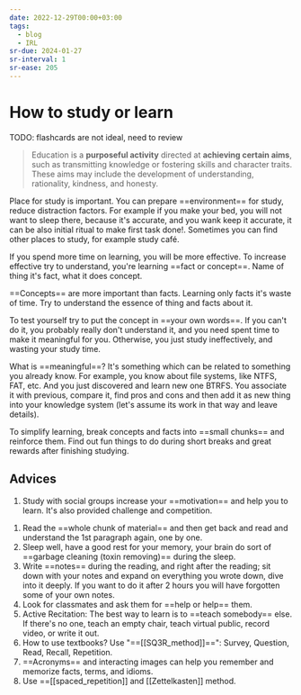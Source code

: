 ```yaml
---
date: 2022-12-29T00:00+03:00
tags:
  - blog
  - IRL
sr-due: 2024-01-27
sr-interval: 1
sr-ease: 205
---
```


# How to study or learn

TODO: flashcards are not ideal, need to review

> Education is a **purposeful activity** directed at **achieving certain aims**,
> such as transmitting knowledge or fostering skills and character traits. These
> aims may include the development of understanding, rationality, kindness, and
> honesty.

Place for study is important. You can prepare ==environment== for study, reduce
distraction factors. For example if you make your bed, you will not want to
sleep there, because it's accurate, and you wank keep it accurate, it can be
also initial ritual to make first task done!. Sometimes you can find other
places to study, for example study café.

If you spend more time on learning, you will be more effective. To increase
effective try to understand, you're learning ==fact or concept==. Name of thing
it's fact, what it does concept.

==Concepts== are more important than facts. Learning only facts it's waste of
time. Try to understand the essence of thing and facts about it. <!--SR:!2024-08-04,1,210-->

To test yourself try to put the concept in ==your own words==. If you can't do
it, you probably really don't understand it, and you need spent time to make it
meaningful for you. Otherwise, you just study ineffectively, and wasting your
study time.

What is ==meaningful==? It's something which can be related to something you
already know. For example, you know about file systems, like NTFS, FAT, etc. And
you just discovered and learn new one BTRFS. You associate it with previous,
compare it, find pros and cons and then add it as new thing into your knowledge
system (let's assume its work in that way and leave details).

To simplify learning, break concepts and facts into ==small chunks== and
reinforce them. Find out fun things to do during short breaks and great rewards
after finishing studying.

## Advices

1. Study with social groups increase your ==motivation== and help you to learn.
   It's also provided challenge and competition.
<!--SR:!2024-01-26,1,230-->

1. Read the ==whole chunk of material== and then get back and read and
   understand the 1st paragraph again, one by one.
1. Sleep well, have a good rest for your memory, your brain do
   sort of ==garbage cleaning (toxin removing)== during the sleep.
4. Write ==notes== during the reading, and right after the reading; sit down
   with your notes and expand on everything you wrote down, dive into it deeply.
If you want to do it after 2 hours you will have forgotten some of your own
notes.
5. Look for classmates and ask them for ==help or help== them.
6. Active Recitation: The best way to learn is to ==teach somebody== else. If
   there's no one, teach an empty chair, teach virtual public, record video, or
write it out.
7. How to use textbooks? Use "==[[SQ3R_method]]==": Survey, Question, Read,
   Recall, Repetition.
8. ==Acronyms== and interacting images can help you remember and memorize facts,
   terms, and idioms.
9. Use ==[[spaced_repetition]] and [[Zettelkasten]] method.
